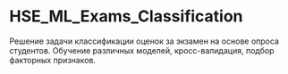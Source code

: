 # HSE_ML_Exams_Classification
Решение задачи классификации оценок за экзамен на основе опроса студентов.
Обучение различных моделей, кросс-валидация, подбор факторных признаков.
